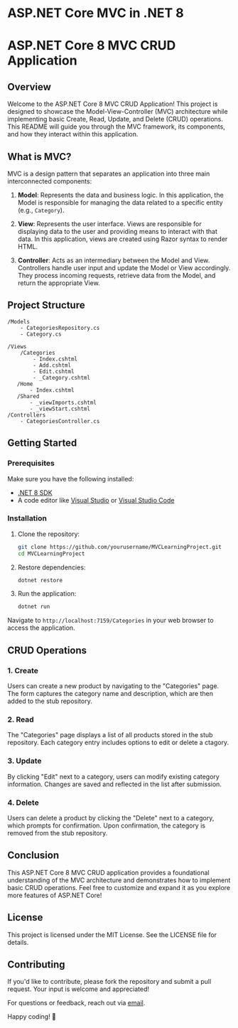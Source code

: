 # ASP.NET Core MVC in .NET 8
# ASP.NET Core 8 MVC CRUD Application

## Overview

Welcome to the ASP.NET Core 8 MVC CRUD Application! This project is designed to showcase the Model-View-Controller (MVC) architecture while implementing basic Create, Read, Update, and Delete (CRUD) operations. This README will guide you through the MVC framework, its components, and how they interact within this application.

## What is MVC?

MVC is a design pattern that separates an application into three main interconnected components:

1. **Model**: Represents the data and business logic. In this application, the Model is responsible for managing the data related to a specific entity (e.g., `Category`).
   
2. **View**: Represents the user interface. Views are responsible for displaying data to the user and providing means to interact with that data. In this application, views are created using Razor syntax to render HTML.

3. **Controller**: Acts as an intermediary between the Model and View. Controllers handle user input and update the Model or View accordingly. They process incoming requests, retrieve data from the Model, and return the appropriate View.

## Project Structure

```
/Models
    - CategoriesRepository.cs
    - Category.cs

/Views  
    /Categories  
        - Index.cshtml  
        - Add.cshtml  
        - Edit.cshtml  
        - _Category.cshtml
   /Home
       - Index.cshtml
   /Shared
       - _viewImports.cshtml
       - _viewStart.cshtml
/Controllers  
    - CategoriesController.cs  
```

## Getting Started

### Prerequisites

Make sure you have the following installed:

- [.NET 8 SDK](https://dotnet.microsoft.com/download/dotnet/8.0)
- A code editor like [Visual Studio](https://visualstudio.microsoft.com/) or [Visual Studio Code](https://code.visualstudio.com/)

### Installation

1. Clone the repository:
   ```bash  
   git clone https://github.com/yourusername/MVCLearningProject.git  
   cd MVCLearningProject  
   ```

2. Restore dependencies:
   ```bash  
   dotnet restore  
   ```

3. Run the application:
   ```bash  
   dotnet run  
   ```

Navigate to `http://localhost:7159/Categories` in your web browser to access the application.

## CRUD Operations

### 1. Create

Users can create a new product by navigating to the "Categories" page. The form captures the category name and description, which are then added to the stub repository.

### 2. Read

The "Categories" page displays a list of all products stored in the stub repository. Each category entry includes options to edit or delete a ctagory.

### 3. Update

By clicking "Edit" next to a category, users can modify existing category information. Changes are saved and reflected in the list after submission.

### 4. Delete

Users can delete a product by clicking the "Delete" next to a category, which prompts for confirmation. Upon confirmation, the category is removed from the stub repository.

## Conclusion

This ASP.NET Core 8 MVC CRUD application provides a foundational understanding of the MVC architecture and demonstrates how to implement basic CRUD operations. Feel free to customize and expand it as you explore more features of ASP.NET Core!

## License

This project is licensed under the MIT License. See the LICENSE file for details.

## Contributing

If you'd like to contribute, please fork the repository and submit a pull request. Your input is welcome and appreciated!

For questions or feedback, reach out via [email](mailto:gargaruhi9@gmail.com.com).

Happy coding! 🎉
